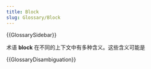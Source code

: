 ```yaml
---
title: Block
slug: Glossary/Block
---
```


{{GlossarySidebar}}

术语 **block** 在不同的上下文中有多种含义。这些含义可能是

{{GlossaryDisambiguation}}
